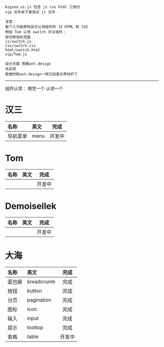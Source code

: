 ```
bigsea_ui.js 包含 js css html 三部分
vip 文件夹下是测试 js 文件

注意：
每个人只能修改自己认领组件的 JS HTML 和 CSS
例如 Tom 认领 switch 开关组件：
他可修改的范围
js/switch.js
css/switch.css
html/switch.html
vip/Tom.js

设计方面 照搬ant.design
先实现
能做的和ant.design一样已经是业界标杆了
```

---

组件认领： 做完一个 认领一个

# 汉三
|名称|英文|完成|
|:-|:-|:-:|
|导航菜单|menu|开发中|

# Tom
|名称|英文|完成|
|:-|:-|:-:|
|||开发中|


# Demoisellek
|名称|英文|完成|
|:-|:-|:-:|
|||开发中|

# 大海
|名称|英文|完成|
|:-|:-|:-:|
|面包屑|breadcrumb|完成|
|按钮|button|完成|
|分页|pagination|完成|
|图标|icon|完成|
|输入|input|完成|
|提示|tooltop|完成|
|表格|table|开发中|  
